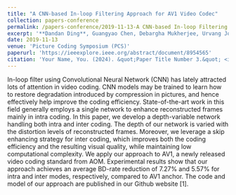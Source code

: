 ```yaml
---
title: "A CNN-based In-loop Filtering Approach for AV1 Video Codec"
collection: papers-conference
permalink: /papers-conference/2019-11-13-A CNN-based In-loop Filtering Approach for AV1 Video Codec
excerpt: '**Dandan Ding**, Guangyao Chen, Debargha Mukherjee, Urvang Joshi, and Yue Chen'
date: 2019-11-13
venue: 'Picture Coding Symposium (PCS)'
paperurl: 'https://ieeexplore.ieee.org/abstract/document/8954565'
citation: 'Your Name, You. (2024). &quot;Paper Title Number 3.&quot; <i>GitHub Journal of Bugs</i>. 1(3).'
---
```


In-loop filter using Convolutional Neural Network (CNN) has lately attracted lots of attention in video coding. CNN models may be trained to learn how to restore degradation introduced by compression in pictures, and hence effectively help improve the coding efficiency. State-of-the-art work in this field generally employs a single network to enhance reconstructed frames mainly in intra coding. In this paper, we develop a depth-variable network handling both intra and inter coding. The depth of our network is varied with the distortion levels of reconstructed frames. Moreover, we leverage a skip enhancing strategy for inter coding, which improves both the coding efficiency and the resulting visual quality, while maintaining low computational complexity. We apply our approach to AV1, a newly released video coding standard from AOM. Experimental results show that our approach achieves an average BD-rate reduction of 7.27% and 5.57% for intra and inter modes, respectively, compared to AV1 anchor. The code and model of our approach are published in our Github website [1].